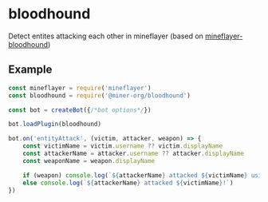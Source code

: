 # bloodhound

Detect entites attacking each other in mineflayer (based on [mineflayer-bloodhound](https://github.com/Nixes/mineflayer-bloodhound))

## Example

```js
const mineflayer = require('mineflayer')
const bloodhound = require('@miner-org/bloodhound')

const bot = createBot({/*bot options*/})

bot.loadPlugin(bloodhound)

bot.on('entityAttack', (victim, attacker, weapon) => {
    const victimName = victim.username ?? victim.displayName
    const attackerName = attacker.username ?? attacker.displayName
    const weaponName = weapon.displayName

    if (weapon) console.log(`${attackerName} attacked ${victimName} using ${weaponName}!`)
    else console.log(`${attackerName} attacked ${victimName}!`)
})
```